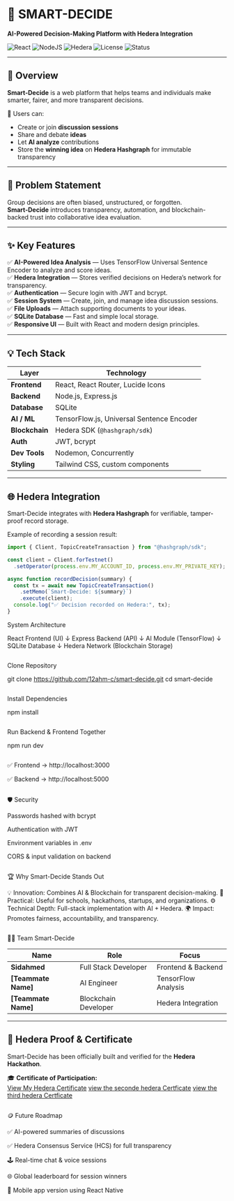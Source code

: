 # 🧠 SMART-DECIDE  
**AI-Powered Decision-Making Platform with Hedera Integration**

![React](https://img.shields.io/badge/Frontend-React-blue?logo=react)
![NodeJS](https://img.shields.io/badge/Backend-Node.js-green?logo=node.js)
![Hedera](https://img.shields.io/badge/Blockchain-Hedera-purple?logo=hedera)
![License](https://img.shields.io/badge/License-MIT-yellow)
![Status](https://img.shields.io/badge/Status-Building%20For%20Hedera%20Hackathon-orange)

---

## 🚀 Overview

**Smart-Decide** is a web platform that helps teams and individuals make smarter, fairer, and more transparent decisions.

💬 Users can:
- Create or join **discussion sessions**
- Share and debate **ideas**
- Let **AI analyze** contributions
- Store the **winning idea** on **Hedera Hashgraph** for immutable transparency

---

## 🎯 Problem Statement

Group decisions are often biased, unstructured, or forgotten.  
**Smart-Decide** introduces transparency, automation, and blockchain-backed trust into collaborative idea evaluation.

---

## ✨ Key Features

✅ **AI-Powered Idea Analysis** — Uses TensorFlow Universal Sentence Encoder to analyze and score ideas.  
✅ **Hedera Integration** — Stores verified decisions on Hedera’s network for transparency.  
✅ **Authentication** — Secure login with JWT and bcrypt.  
✅ **Session System** — Create, join, and manage idea discussion sessions.  
✅ **File Uploads** — Attach supporting documents to your ideas.  
✅ **SQLite Database** — Fast and simple local storage.  
✅ **Responsive UI** — Built with React and modern design principles.

---

## 💡 Tech Stack

| Layer | Technology |
|-------|-------------|
| **Frontend** | React, React Router, Lucide Icons |
| **Backend** | Node.js, Express.js |
| **Database** | SQLite |
| **AI / ML** | TensorFlow.js, Universal Sentence Encoder |
| **Blockchain** | Hedera SDK (`@hashgraph/sdk`) |
| **Auth** | JWT, bcrypt |
| **Dev Tools** | Nodemon, Concurrently |
| **Styling** | Tailwind CSS, custom components |

---

## 🌐 Hedera Integration

Smart-Decide integrates with **Hedera Hashgraph** for verifiable, tamper-proof record storage.

Example of recording a session result:

```js
import { Client, TopicCreateTransaction } from "@hashgraph/sdk";

const client = Client.forTestnet()
  .setOperator(process.env.MY_ACCOUNT_ID, process.env.MY_PRIVATE_KEY);

async function recordDecision(summary) {
  const tx = await new TopicCreateTransaction()
    .setMemo(`Smart-Decide: ${summary}`)
    .execute(client);
  console.log("✅ Decision recorded on Hedera:", tx);
}


```
System Architecture

React Frontend (UI)
   ↓
Express Backend (API)
   ↓
AI Module (TensorFlow)
   ↓
SQLite Database
   ↓
Hedera Network (Blockchain Storage)


```

```
Clone Repository

git clone https://github.com/12ahm-c/smart-decide.git
cd smart-decide


```

```
Install Dependencies

npm install

```

```
Run Backend & Frontend Together

npm run dev


```
```

✅ Frontend → http://localhost:3000

✅ Backend → http://localhost:5000


```
```

🛡️ Security

Passwords hashed with bcrypt

Authentication with JWT

Environment variables in .env

CORS & input validation on backend



```
```
🏆 Why Smart-Decide Stands Out

💡 Innovation: Combines AI & Blockchain for transparent decision-making.
🧩 Practical: Useful for schools, hackathons, startups, and organizations.
⚙️ Technical Depth: Full-stack implementation with AI + Hedera.
🌍 Impact: Promotes fairness, accountability, and transparency.


```
```

🧑‍💻 Team Smart-Decide

| Name                | Role                 | Focus               |
| ------------------- | -------------------- | ------------------- |
| **Sidahmed**        | Full Stack Developer | Frontend & Backend  |
| **[Teammate Name]** | AI Engineer          | TensorFlow Analysis |
| **[Teammate Name]** | Blockchain Developer | Hedera Integration  |



---

## 🪪 Hedera Proof & Certificate

Smart-Decide has been officially built and verified for the **Hedera Hackathon**.

🎓 **Certificate of Participation:**  
[View My Hedera Certificate](https://drive.google.com/file/d/1nkCqUF7SH9xUq6lB4DptphUbaXI5w4F6/view)
[view the seconde hedera Certficate](https://drive.google.com/file/d/16QRQPTsvCqQ1c63nQ1MmnTh2fFWebyLg/view?usp=sharing)
[view the third hedera Certficate](https://drive.google.com/file/d/1lhsVNxHTEvo7fAXgFNMLGK21kcqe-VR6/view?usp=sharing)
```
```

🪙 Future Roadmap

✅ AI-powered summaries of discussions

✅ Hedera Consensus Service (HCS) for full transparency

🕹️ Real-time chat & voice sessions

🌐 Global leaderboard for session winners

📱 Mobile app version using React Native



```
```

